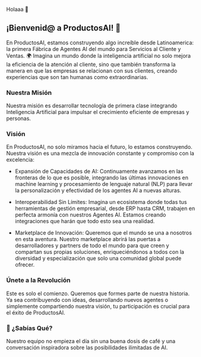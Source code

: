 Holaaa 👋

## ¡Bienvenid@ a ProductosAI! 🚀

En ProductosAI, estamos construyendo algo increíble desde Latinoamerica: la primera Fábrica de Agentes AI del mundo para Servicios al Cliente y Ventas. 🌍 Imagina un mundo donde la inteligencia artificial no solo mejora la eficiencia de la atención al cliente, sino que también transforma la manera en que las empresas se relacionan con sus clientes, creando experiencias que son tan humanas como extraordinarias.

### Nuestra Misión
Nuestra misión es desarrollar tecnología de primera clase integrando Inteligencia Artificial para impulsar el crecimiento eficiente de empresas y personas.

### Visión
En ProductosAI, no solo miramos hacia el futuro, lo estamos construyendo. Nuestra visión es una mezcla de innovación constante y compromiso con la excelencia:

- Expansión de Capacidades de AI: Continuamente avanzamos en las fronteras de lo que es posible, integrando las últimas innovaciones en machine learning y procesamiento de lenguaje natural (NLP) para llevar la personalización y efectividad de los agentes AI a nuevas alturas.

- Interoperabilidad Sin Límites: Imagina un ecosistema donde todas tus herramientas de gestión empresarial, desde ERP hasta CRM, trabajen en perfecta armonía con nuestros Agentes AI. Estamos creando integraciones que harán que todo esto sea una realidad.

- Marketplace de Innovación: Queremos que el mundo se una a nosotros en esta aventura. Nuestro marketplace abrirá las puertas a desarrolladores y partners de todo el mundo para que creen y compartan sus propias soluciones, enriqueciéndonos a todos con la diversidad y especialización que solo una comunidad global puede ofrecer.

### Únete a la Revolución
Este es solo el comienzo. Queremos que formes parte de nuestra historia. Ya sea contribuyendo con ideas, desarrollando nuevos agentes o simplemente compartiendo nuestra visión, tu participación es crucial para el éxito de ProductosAI.

### 🍿 ¿Sabías Qué?
Nuestro equipo no empieza el día sin una buena dosis de café y una conversación inspiradora sobre las posibilidades ilimitadas de AI.

